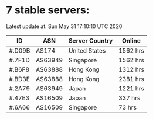 # 7 stable servers:

Latest update at: Sun May 31 17:10:10 UTC 2020

| ID | ASN | Server Country | Online |
| -- | --- | -------------- | ------ |
| #.D09B | AS174 | United States | 1562 hrs |
| #.7F1D | AS63949 | Singapore | 1562 hrs |
| #.B6F8 | AS63888 | Hong Kong | 1312 hrs |
| #.BD3E | AS63888 | Hong Kong | 2381 hrs |
| #.2A79 | AS63949 | Japan | 1221 hrs |
| #.47E3 | AS16509 | Japan | 337 hrs |
| #.6A66 | AS16509 | Singapore | 73 hrs |

